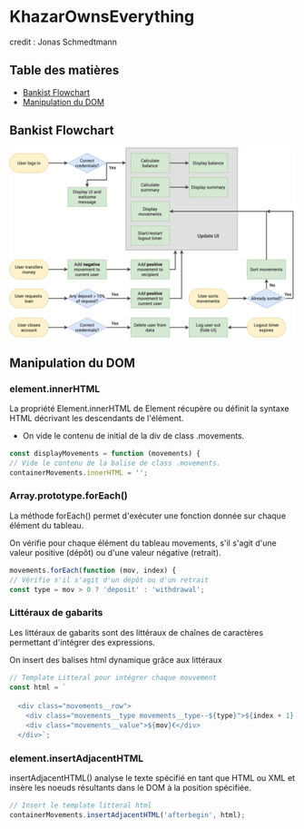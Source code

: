 # KhazarOwnsEverything

credit : Jonas Schmedtmann

## Table des matières

- [Bankist Flowchart](#bankist-flowchart)
- [Manipulation du DOM](#manipulation-du-dom)

## Bankist Flowchart

![Bankist Flowchart](Bankist-flowchart.png)

## Manipulation du DOM

### element.innerHTML

La propriété Element.innerHTML de Element récupère ou définit la syntaxe HTML décrivant les descendants de l'élément.

- On vide le contenu de initial de la div de class .movements.

```js
const displayMovements = function (movements) {
// Vide le contenu de la balise de class .movements.
containerMovements.innerHTML = '';
```

### Array.prototype.forEach()

La méthode forEach() permet d'exécuter une fonction donnée sur chaque élément du tableau.

On vérifie pour chaque élément du tableau movements, s'il s'agit d'une valeur positive (dépôt) ou d'une valeur négative (retrait).

```js
movements.forEach(function (mov, index) {
// Vérifie s'il s'agit d'un dépôt ou d'un retrait
const type = mov > 0 ? 'deposit' : 'withdrawal';
```

### Littéraux de gabarits

Les littéraux de gabarits sont des littéraux de chaînes de caractères permettant d'intégrer des expressions.

On insert des balises html dynamique grâce aux littéraux

```js
// Template Litteral pour intégrer chaque mouvement
const html = `

  <div class="movements__row">
    <div class="movements__type movements__type--${type}">${index + 1} ${type}</div>
    <div class="movements__value">${mov}€</div>
  </div>`;
```

### element.insertAdjacentHTML

insertAdjacentHTML() analyse le texte spécifié en tant que HTML ou XML et insère les noeuds résultants dans le DOM à la position spécifiée.

```js
// Insert le template litteral html
containerMovements.insertAdjacentHTML('afterbegin', html);
```

